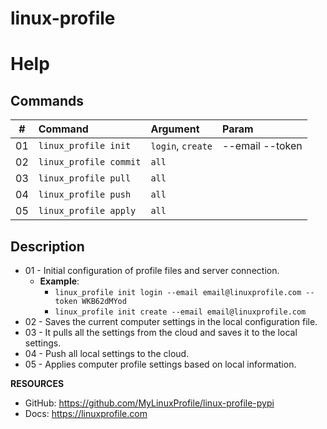 # linux-profile

# Help

## Commands
| #      | Command                        | Argument              | Param           |
|--------|:-------------------------------|:----------------------|:----------------|
| 01     | ``linux_profile init``         | ``login``, ``create`` |--email --token  |
| 02     | ``linux_profile commit``       | ``all``               |                 |
| 03     | ``linux_profile pull``         | ``all``               |                 |
| 04     | ``linux_profile push``         | ``all``               |                 |
| 05     | ``linux_profile apply``        | ``all``               |                 |

## Description
- 01 - Initial configuration of profile files and server connection.
  - **Example**: 
    - ``linux_profile init login --email email@linuxprofile.com --token WKB62dMYod``
    - ``linux_profile init create --email email@linuxprofile.com``
- 02 - Saves the current computer settings in the local configuration file.
- 03 - It pulls all the settings from the cloud and saves it to the local settings.
- 04 - Push all local settings to the cloud.
- 05 - Applies computer profile settings based on local information.

**RESOURCES**
- GitHub: https://github.com/MyLinuxProfile/linux-profile-pypi
- Docs:   https://linuxprofile.com
